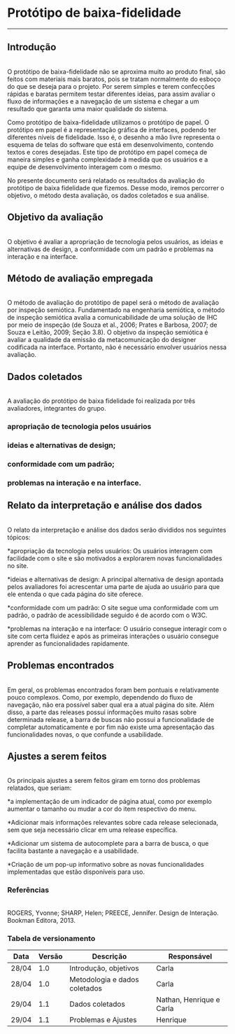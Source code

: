 # Protótipo de baixa-fidelidade

-------------------------------------------------

## Introdução

<br>
O protótipo de baixa-fidelidade não se aproxima muito ao produto final, são feitos com materiais mais baratos, pois se tratam normalmente do esboço do que se deseja para o projeto. Por serem simples e terem confecções rápidas e baratas permitem testar diferentes ideias, para assim avaliar o fluxo de informações e a navegação de um sistema e chegar a um resultado que garanta uma maior qualidade do sistema.


Como protótipo de baixa-fidelidade utilizamos o protótipo de papel. O protótipo em papel é a representação gráfica de interfaces, podendo ter diferentes níveis de fidelidade. Isso é, o desenho a mão livre representa o esquema de telas do software que está em desenvolvimento, contendo textos e cores desejadas. Este tipo de protótipo em papel começa de maneira simples e ganha complexidade à medida que os usuários e a equipe de desenvolvimento interagem com o mesmo.



No presente documento será relatado os resultados da avaliação do protótipo de baixa fidelidade que fizemos. Desse modo, iremos percorrer o objetivo, o método desta avaliação, os dados coletados e sua análise. 
<br>

## Objetivo da avaliação

<br>
O objetivo é avaliar a apropriação de tecnologia pelos usuários, as ideias e alternativas de design, a conformidade com um padrão e problemas na interação e na interface.
<br>

## Método de avaliação empregada

<br>
O método de avaliação do protótipo de papel será o método de avaliação por inspeção semiótica.
Fundamentado na engenharia semiótica, o método de inspeção semiótica avalia a comunicabilidade de uma solução de IHC por meio de inspeção (de Souza et al., 2006; Prates e Barbosa, 2007; de Souza e Leitão, 2009; Seção 3.8). O objetivo da inspeção semiótica é avaliar a qualidade da emissão da metacomunicação do designer codificada na interface. Portanto, não é necessário envolver usuários nessa avaliação.
<br>

## Dados coletados

<br>   
A avaliação do protótipo de baixa fidelidade foi realizada por três avaliadores, integrantes do grupo.
<br>

### apropriação de tecnologia pelos usuários

### ideias e alternativas de design;

### conformidade com um padrão; 

### problemas na interação e na interface. 

## Relato da interpretação e análise dos dados

<br>
O relato da interpretação e análise dos dados serão divididos nos seguintes tópicos:

   *apropriação da tecnologia pelos usuários:
Os usuários interagem com facilidade com o site e são motivados a explorarem novas funcionalidades no site.
    
   *ideias e alternativas de design:
A principal alternativa de design apontada pelos avaliadores foi acrescentar uma parte de ajuda ao usuário para que ele entenda o que cada página do site oferece.

   *conformidade  com um padrão:
O site segue uma conformidade com um padrão, o padrão de acessibilidade seguido é de acordo com o W3C.

   *problemas na interação e na interface:
O usuário consegue interagir com o site com certa fluidez e após as primeiras interações o usuário consegue aprender as funcionalidades rapidamente.
<br>

## Problemas encontrados

<br>
Em geral, os problemas encontrados foram bem pontuais e relativamente pouco complexos. Como, por exemplo, dependendo do fluxo de navegação, não era possível saber qual era a atual página do site. Além disso, a parte das releases possui informações muito rasas sobre determinada release, a barra de buscas não possui a funcionalidade de completar automaticamente e por fim não existe uma apresentação das funcionalidades novas, o que confunde a usabilidade.
<br>

## Ajustes a serem feitos

<br>
Os principais ajustes a serem feitos giram em torno dos problemas relatados, que seriam:

   *a implementação de um indicador de página atual, como por exemplo aumentar o tamanho ou mudar a cor do item respectivo do menu.

   *Adicionar mais informações relevantes sobre cada release selecionada, sem que seja necessário clicar em uma release específica.

   *Adicionar um sistema de autocomplete para a barra de busca, o que facilita bastante a navegação e a usabilidade.

   *Criação de um pop-up informativo sobre as novas funcionalidades implementadas que estão disponíveis para uso.
<br>

### Referências

<br>
ROGERS, Yvonne; SHARP, Helen; PREECE, Jennifer. Design de Interação. Bookman Editora, 2013.
<br>

### Tabela de versionamento
Data    |Versão        | Descrição                        | Responsável
--------|-------       |------------------                |-------------
28/04   |       1.0    | Introdução, objetivos            | Carla
28/04   |       1.0    | Metodologia e dados coletados    | Carla
29/04   |       1.1    | Dados coletados                  | Nathan, Henrique e Carla
29/04   |       1.1    | Problemas e Ajustes              | Henrique